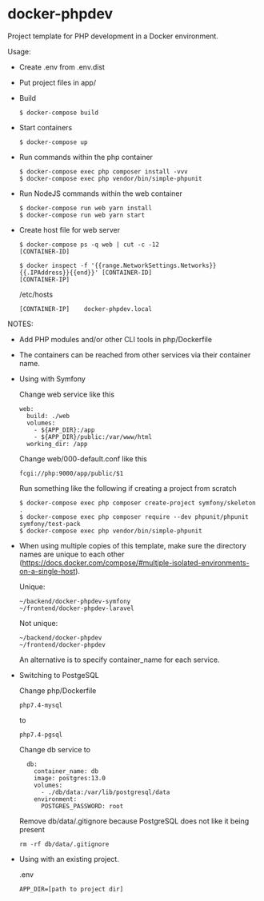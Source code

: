 # docker-phpdev

Project template for PHP development in a Docker environment.

Usage:

- Create .env from .env.dist

- Put project files in app/

- Build

  `````$ docker-compose build`````

- Start containers

  `````$ docker-compose up`````
  
- Run commands within the php container

  ```
  $ docker-compose exec php composer install -vvv
  $ docker-compose exec php vendor/bin/simple-phpunit
  ```

- Run NodeJS commands within the web container

  ```
  $ docker-compose run web yarn install
  $ docker-compose run web yarn start
  ```
  
- Create host file for web server

  ```
  $ docker-compose ps -q web | cut -c -12
  [CONTAINER-ID]
  
  $ docker inspect -f '{{range.NetworkSettings.Networks}}{{.IPAddress}}{{end}}' [CONTAINER-ID]
  [CONTAINER-IP]
  ```

  /etc/hosts
  ```
  [CONTAINER-IP]    docker-phpdev.local
  ```
  
NOTES:

- Add PHP modules and/or other CLI tools in php/Dockerfile
- The containers can be reached from other services via their container name.
- Using with Symfony

  Change web service like this

  ```
  web:
    build: ./web
    volumes:
      - ${APP_DIR}:/app
      - ${APP_DIR}/public:/var/www/html
    working_dir: /app
  ```

  Change web/000-default.conf like this
 
  ```
  fcgi://php:9000/app/public/$1
  ```
  
  Run something like the following if creating a project from scratch
  
  ```
  $ docker-compose exec php composer create-project symfony/skeleton .
  $ docker-compose exec php composer require --dev phpunit/phpunit symfony/test-pack
  $ docker-compose exec php vendor/bin/simple-phpunit
  ```
- When using multiple copies of this template, make sure the directory names are unique to each other (https://docs.docker.com/compose/#multiple-isolated-environments-on-a-single-host).

  Unique:

  ```
  ~/backend/docker-phpdev-symfony
  ~/frontend/docker-phpdev-laravel
  ```

  Not unique:

  ```
  ~/backend/docker-phpdev
  ~/frontend/docker-phpdev
  ```

  An alternative is to specify container_name for each service.

- Switching to PostgeSQL

  Change php/Dockerfile
  
  ```php7.4-mysql```
  
  to
  
  ```php7.4-pgsql```
  
  Change db service to
  
  ```
    db:
      container_name: db
      image: postgres:13.0
      volumes:
        - ./db/data:/var/lib/postgresql/data
      environment:
        POSTGRES_PASSWORD: root
  ```
  
  Remove db/data/.gitignore because PostgreSQL does not like it being present
  
  ```rm -rf db/data/.gitignore```


- Using with an existing project.

  .env
  ```
  APP_DIR=[path to project dir]
  ```